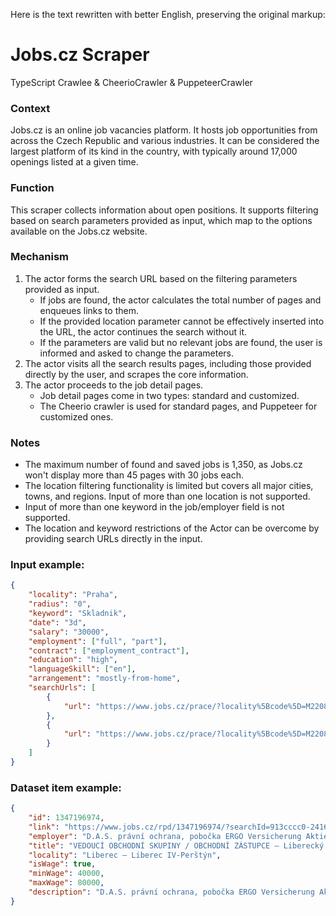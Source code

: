 Here is the text rewritten with better English, preserving the original markup:

# Jobs.cz Scraper
TypeScript Crawlee & CheerioCrawler & PuppeteerCrawler

### Context
Jobs.cz is an online job vacancies platform. It hosts job opportunities from across the Czech Republic and various industries. It can be considered the largest platform of its kind in the country, with typically around 17,000 openings listed at a given time.

### Function
This scraper collects information about open positions. It supports filtering based on search parameters provided as input, which map to the options available on the Jobs.cz website.

### Mechanism
1. The actor forms the search URL based on the filtering parameters provided as input.
    * If jobs are found, the actor calculates the total number of pages and enqueues links to them.
    * If the provided location parameter cannot be effectively inserted into the URL, the actor continues the search without it.
    * If the parameters are valid but no relevant jobs are found, the user is informed and asked to change the parameters.
2. The actor visits all the search results pages, including those provided directly by the user, and scrapes the core information.
3. The actor proceeds to the job detail pages.
    * Job detail pages come in two types: standard and customized.
    - The Cheerio crawler is used for standard pages, and Puppeteer for customized ones.

### Notes
* The maximum number of found and saved jobs is 1,350, as Jobs.cz won't display more than 45 pages with 30 jobs each.
* The location filtering functionality is limited but covers all major cities, towns, and regions. Input of more than one location is not supported.
* Input of more than one keyword in the job/employer field is not supported.
* The location and keyword restrictions of the Actor can be overcome by providing search URLs directly in the input.

### Input example:

```json
{
    "locality": "Praha",
    "radius": "0",
    "keyword": "Skladnik",
    "date": "3d",
    "salary": "30000",
    "employment": ["full", "part"],
    "contract": ["employment_contract"],
    "education": "high",
    "languageSkill": ["en"],
    "arrangement": "mostly-from-home",
    "searchUrls": [
        {
            "url": "https://www.jobs.cz/prace/?locality%5Bcode%5D=M220896&locality%5Blabel%5D=Statenice%2C%20okres%20Praha-z%C3%A1pad&locality%5Bcoords%5D=50.14257%2C14.31853&locality%5Bradius%5D=0"
        },
        {
            "url": "https://www.jobs.cz/prace/?locality%5Bcode%5D=M220896&locality%5Blabel%5D=Statenice%2C%20okres%20Praha-z%C3%A1pad&locality%5Bcoords%5D=50.14257%2C14.31853&locality%5Bradius%5D=0"
        }
    ]
}
```

### Dataset item example:
```json
{
    "id": 1347196974,
    "link": "https://www.jobs.cz/rpd/1347196974/?searchId=913cccc0-2416-4c69-bc8f-f02c31ada060&rps=233",
    "employer": "D.A.S. právní ochrana, pobočka ERGO Versicherung Aktiengesellschaft pro ČR",
    "title": "VEDOUCÍ OBCHODNÍ SKUPINY / OBCHODNÍ ZÁSTUPCE – Liberecký kraj",
    "locality": "Liberec – Liberec IV-Perštýn",
    "isWage": true,
    "minWage": 40000,
    "maxWage": 80000,
    "description": "D.A.S. právní ochrana, pobočka ERGO Versicherung Aktiengesellschaft pro ČR, největší evropský specialista na právní ochranu.VEDOUCÍ OBCHODNÍ SKUPINY / OBCHODNÍ ZÁSTUPCE – Liberecký krajMáte rád/a výzvy? Jste zaměřen/a na výsledky? Přes 29 let zajišťuje společnost D.A.S. našim klientům jediné pojištění právní ochrany. Bráníme slušné lidi před nespravedlivostí, nesmysly, byrokracií a neférovým přístupem. Chcete pomáhat lidem a organizacím? Je obchod součástí Vašeho životního stylu? Máte rád/a vliv na výši svého příjmu? Pokud ano, vypadá to, že hledáme právě Vás. Vaším denním chlebem bude: Hledání nových klientůZjištění potřeb klienta pro volbu té nejvhodnější službyPéče o stávající klienty🎯 Vaším výsledkem práce bude uzavřená smlouva a posilování dobrého jména značky D.A.S. Za svojí prací uvidíte klienty, kteří se díky Vám a službám D.A.S. cítí v bezpečí. Dostanete podporu od našich expertů, veškeré potřebné zaškolení a vedoucího, na kterého se budete moci obrátit. Dáváme prostor pro kariérní růst, čekají Vás odměny za dosažené výsledky a podporujeme Váš úspěch systematickým vzděláváním. Po úvodním zaškolení na pozici obchodního zástupce se můžete stát vedoucím obchodní skupiny, který do svého týmu nabírá nové kolegy a vede je k výsledkům. Tato pozice je významně podpořena speciálními školeními zaměřenými na leadership. Zajímá Vás víc o D.A.S.? Tak pokračujte sem 👉 www.das.cz/o-nas/ Dejte vědět, že máte o pozici zájem a dozvíte se více. Klikněte na tlačítko „Odpovědět“ a my se Vám ozveme.Informace o poziciTyp úvazkuPráce na plný úvazek, Práce na zkrácený úvazekTyp smluvního vztahupráce na živnostenský list (IČO)Délka pracovního poměruNa dobu neurčitouMzda40000 - 80000 Kč / měsícBenefityProvize z prodeje, Vzdělávací kurzy, školeníPožadované vzděláníStředoškolské nebo odborné vyučení s maturitouZadavatelD.A.S. právní ochrana, pobočka ERGO Versicherung Aktiengesellschaft pro ČRMísto pracovištěRumunská 655/9, 46001, Liberec - Liberec IV-Perštýn, okres Liberec, Česká republika© Seznam.cz, a.s., 2024, © OpenStreetMap contributorsKontaktD.A.S. právní ochrana, pobočka ERGO Versicherung Aktiengesellschaft pro ČRJan NechanskýOdpovědětZpět na výpis pozic"
}
```
